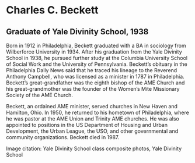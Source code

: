 # Charles C. Beckett
## Graduate of Yale Divinity School, 1938
Born in 1912 in Philadelphia, Beckett graduated with a BA in sociology from Wilberforce University in 1934. After his graduation from the Yale Divinity School in 1938, he pursued further study at the Columbia University School of Social Work and the University of Pennsylvania. Beckett’s obituary in the Philadelphia Daily News said that he traced his lineage to the Reverend Anthony Campbell, who was licensed as a minister in 1787 in Philadelphia. Beckett’s great-grandfather was the eighth bishop of the AME Church and his great-grandmother was the founder of the Women’s Mite Missionary Society of the AME Church. 

Beckett, an ordained AME minister, served churches in New Haven and Hamilton, Ohio. In 1950, he returned to his hometown of Philadelphia, where he was pastor at the AME Union and Trinity AME churches. He was also appointed to positions in the US Department of Housing and Urban Development, the Urban League, the USO, and other governmental and community organizations. Beckett died in 1987.

Image citation: Yale Divinity School class composite photos, Yale Divinity School
